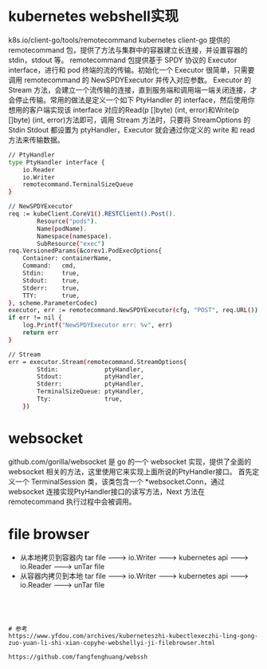 # kubernetes webshell实现
k8s.io/client-go/tools/remotecommand kubernetes client-go 提供的 remotecommand 包，提供了方法与集群中的容器建立长连接，并设置容器的 stdin，stdout 等。
remotecommand 包提供基于 SPDY 协议的 Executor interface，进行和 pod 终端的流的传输。初始化一个 Executor 很简单，只需要调用 remotecommand 的 NewSPDYExecutor 并传入对应参数。
Executor 的 Stream 方法，会建立一个流传输的连接，直到服务端和调用端一端关闭连接，才会停止传输。常用的做法是定义一个如下 PtyHandler 的 interface，然后使用你想用的客户端实现该 interface 对应的Read(p []byte) (int, error)和Write(p []byte) (int, error)方法即可，调用 Stream 方法时，只要将 StreamOptions 的 Stdin Stdout 都设置为 ptyHandler，Executor 就会通过你定义的 write 和 read 方法来传输数据。

```bash
// PtyHandler
type PtyHandler interface {
    io.Reader
    io.Writer
    remotecommand.TerminalSizeQueue
}

// NewSPDYExecutor
req := kubeClient.CoreV1().RESTClient().Post().
        Resource("pods").
        Name(podName).
        Namespace(namespace).
        SubResource("exec")
req.VersionedParams(&corev1.PodExecOptions{
    Container: containerName,
    Command:   cmd,
    Stdin:     true,
    Stdout:    true,
    Stderr:    true,
    TTY:       true,
}, scheme.ParameterCodec)
executor, err := remotecommand.NewSPDYExecutor(cfg, "POST", req.URL())
if err != nil {
    log.Printf("NewSPDYExecutor err: %v", err)
    return err
}

// Stream
err = executor.Stream(remotecommand.StreamOptions{
        Stdin:             ptyHandler,
        Stdout:            ptyHandler,
        Stderr:            ptyHandler,
        TerminalSizeQueue: ptyHandler,
        Tty:               true,
    })
```

# websocket
github.com/gorilla/websocket 是 go 的一个 websocket 实现，提供了全面的 websocket 相关的方法，这里使用它来实现上面所说的PtyHandler接口。
首先定义一个 TerminalSession 类，该类包含一个 *websocket.Conn，通过 websocket 连接实现PtyHandler接口的读写方法，Next 方法在 remotecommand 执行过程中会被调用。

# file browser

- 从本地拷贝到容器内
tar file ---> io.Writer ---> kubernetes api ---> io.Reader ---> unTar file
- 从容器内拷贝到本地
tar file ---> io.Writer ---> kubernetes api ---> io.Reader ---> unTar file
```




# 参考
https://www.yfdou.com/archives/kuberneteszhi-kubectlexeczhi-ling-gong-zuo-yuan-li-shi-xian-copyhe-webshellyi-ji-filebrowser.html

https://github.com/fangfenghuang/webssh

